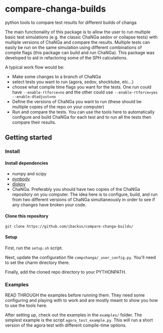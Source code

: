 # compare-changa-builds
python tools to compare test results for different builds of changa

The main functionality of this package is to allow the user to run multiple basic test simulations (e.g. the classic ChaNGa sedov or collapse tests) with multiple versions of ChaNGa and compare the results.  Multiple tests can easily be run on the same simulation using different combinations of compile flags (this package can build and run ChaNGa).  This package was developed to aid in refactoring some of the SPH calculations.

A typical work flow would be:
* Make some changes to a branch of ChaNGa
* select tests you want to run (agora, sedov, shocktube, etc...)
* choose what compile time flags you want for the tests.  One run could have `--enable-rtforce=no` and the other could use `--enable-rtforce=yes --enable-dtadjust=no`
* Define the versions of ChaNGa you want to run (these should be multiple copies of the repo on your computer)
* Run and compare the tests.  You can use the tools here to automatically configure and build ChaNGa for each test and to run all the tests then compare their results.

## Getting started

### Install

#### Install dependencies
* numpy and scipy
* [pynbody](https://github.com/pynbody/pynbody)
* [diskpy](https://github.com/ibackus/diskpy)
* ChaNGa.  Preferably you should have two copies of the ChaNGa repository on you computer.  The idea here is to configure, build, and run from two different versions of ChaNGa simultaneously in order to see if any changes have broken your code.

#### Clone this repository
```
git clone https://github.com/ibackus/compare-changa-builds/
```
#### Setup
First, run the `setup.sh` script.

Next, update the configuration file `compchanga/_user_config.py`.  You'll need to set the charm directory there.

Finally, add the cloned repo directory to your PYTHONPATH.

### Examples
READ THROUGH the examples before running them.  They need some configuring and playing with to work and are mostly meant to show you how to use the tools here.

After setting up, check out the examples in the `examples/` folder.  The simplest example is the script `agora_test_example.py`.  This will run a short version of the agora test with different compile-time options.  
